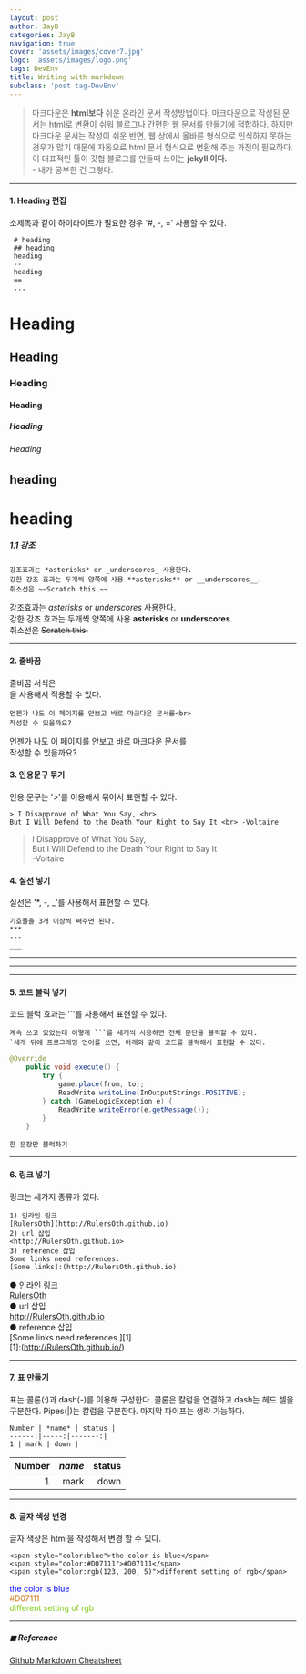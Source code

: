 ```yaml
---
layout: post
author: JayB
categories: JayB
navigation: true
cover: 'assets/images/cover7.jpg'
logo: 'assets/images/logo.png'
tags: DevEnv
title: Writing with markdown
subclass: 'post tag-DevEnv'
---
```


> 마크다운은 <strong>html보다</strong> 쉬운 온라인 문서 작성방법이다. 마크다운으로 작성된 문서는 html로 변환이 쉬워 블로그나 간편한 웹 문서를 만들기에 적합하다. 하지만 마크다운 문서는 작성이 쉬운 반면, 웹 상에서 올바른 형식으로 인식하지 못하는 경우가 많기 때문에 자동으로 html 문서 형식으로 변환해 주는 과정이 필요하다. 이 대표적인 툴이 깃헙 블로그를 만들때 쓰이는 <strong>jekyll 이다.</strong><br> - 내가 공부한 건 그렇다.

***
#### 1. Heading 편집
소제목과 같이 하이라이트가 필요한 경우 '#, -, =' 사용할 수 있다.
```
 # heading
 ## heading
 heading
 --
 heading
 ==
 ...
 ```
# Heading
## Heading
### Heading
#### Heading
##### Heading
###### Heading

heading
-
heading
=====

#####   1.1 강조
```
강조효과는 *asterisks* or _underscores_ 사용한다.
강한 강조 효과는 두개씩 양쪽에 사용 **asterisks** or __underscores__.
취소선은 ~~Scratch this.~~

```
강조효과는 *asterisks* or _underscores_ 사용한다. <br>
강한 강조 효과는 두개씩 양쪽에 사용 **asterisks** or __underscores__. <br>
취소선은 ~~Scratch this.~~ <br>

***
#### 2. 줄바꿈
줄바꿈 서식은 <br>을 사용해서 적용할 수 있다.
```
언젠가 나도 이 페이지를 안보고 바로 마크다운 문서를<br>
작성할 수 있을까요?
```
언젠가 나도 이 페이지를 안보고 바로 마크다운 문서를<br>
작성할 수 있을까요?

#### 3. 인용문구 묶기
인용 문구는 '>'를 이용해서 묶어서 표현할 수 있다.
```
> I Disapprove of What You Say, <br>
But I Will Defend to the Death Your Right to Say It <br> -Voltaire
```
> I Disapprove of What You Say, <br>
But I Will Defend to the Death Your Right to Say It <br> -Voltaire

#### 4. 실선 넣기
실선은 '*, -, _'를 사용해서 표현할 수 있다.
```
기호들을 3개 이상씩 써주면 된다.
***
---
___
```
***
---
___

#### 5. 코드 블럭 넣기
코드 블럭 효과는 '`'를 사용해서 표현할 수 있다.
```
계속 쓰고 있었는데 이렇게 ```를 세개씩 사용하면 전체 문단을 블럭할 수 있다.
`세개 뒤에 프로그래밍 언어를 쓰면, 아래와 같이 코드를 블럭해서 표현할 수 있다.
```
```java
@Override
    public void execute() {
        try {
            game.place(from, to);
            ReadWrite.writeLine(InOutputStrings.POSITIVE);
        } catch (GameLogicException e) {
            ReadWrite.writeError(e.getMessage());
        }
    }
```
`한 문장만 블럭하기`

***

#### 6. 링크 넣기
링크는 세가지 종류가 있다.
```
1) 인라인 링크
[RulersOth](http://RulersOth.github.io)
2) url 삽입
<http://RulersOth.github.io>
3) reference 삽입
Some links need references.
[Some links]:(http://RulersOth.github.io)
```
● 인라인 링크<br>
[RulersOth](http://RulersOth.github.io)<br>
● url 삽입<br>
<http://RulersOth.github.io><br>
● reference 삽입<br>
[Some links need references.][1] <br>
[1]:(http://RulersOth.github.io/) <br>

***

#### 7. 표 만들기
표는  콜론(:)과 dash(-)를 이용해 구성한다. 콜론은 칼럼을 연결하고 dash는 헤드 셀을 구분한다.
Pipes(|)는 칼럼을 구분한다.  마지막 파이프는 생략 가능하다.
```
Number | *name* | status |
------:|-----:|-------:|
1 | mark | down |
```

Number | *name* | status |
------:|-----:|-------:|
1 | mark | down |

***

#### 8. 글자 색상 변경
글자 색상은 html을 작성해서 변경 할 수 있다.
```
<span style="color:blue">the color is blue</span>
<span style="color:#D07111">#D07111</span>
<span style="color:rgb(123, 200, 5)">different setting of rgb</span>
```
<span style="color:blue">the color is blue</span> <br>
<span style="color:#D07111">#D07111</span> <br>
<span style="color:rgb(123, 200, 5)">different setting of rgb</span> <br>





***

##### ◼︎ Reference
[Github Markdown Cheatsheet](https://github.com/adam-p/markdown-here/wiki/Markdown-Cheatsheet)
